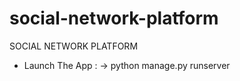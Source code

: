 # social-network-platform
SOCIAL NETWORK PLATFORM

+ Launch The App :
-> python manage.py runserver

